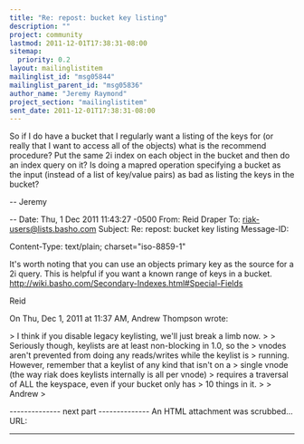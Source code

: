 ```yaml
---
title: "Re: repost: bucket key listing"
description: ""
project: community
lastmod: 2011-12-01T17:38:31-08:00
sitemap:
  priority: 0.2
layout: mailinglistitem
mailinglist_id: "msg05844"
mailinglist_parent_id: "msg05836"
author_name: "Jeremy Raymond"
project_section: "mailinglistitem"
sent_date: 2011-12-01T17:38:31-08:00
---
```



So if I do have a bucket that I regularly want a listing of the keys for (or
really that I want to access all of the objects) what is the recommend
procedure? Put the same 2i index on each object in the bucket and then do an
index query on it? Is doing a mapred operation specifying a bucket as the
input (instead of a list of key/value pairs) as bad as listing the keys in
the bucket?

--
Jeremy

--
Date: Thu, 1 Dec 2011 11:43:27 -0500
From: Reid Draper 
To: riak-users@lists.basho.com
Subject: Re: repost: bucket key listing
Message-ID:

Content-Type: text/plain; charset="iso-8859-1"

It's worth noting that you can use an objects primary key as the source for
a 2i query. This is helpful if you want a known range of keys in a bucket.
http://wiki.basho.com/Secondary-Indexes.html#Special-Fields

Reid

On Thu, Dec 1, 2011 at 11:37 AM, Andrew Thompson  wrote:

&gt; I think if you disable legacy keylisting, we'll just break a limb now.
&gt; 
&gt; Seriously though, keylists are at least non-blocking in 1.0, so the
&gt; vnodes aren't prevented from doing any reads/writes while the keylist is
&gt; running. However, remember that a keylist of any kind that isn't on a
&gt; single vnode (the way riak does keylists internally is all per vnode)
&gt; requires a traversal of ALL the keyspace, even if your bucket only has
&gt; 10 things in it.
&gt; 
&gt; Andrew
&gt; 
 
-------------- next part --------------
An HTML attachment was scrubbed...
URL: 


------------------------------
